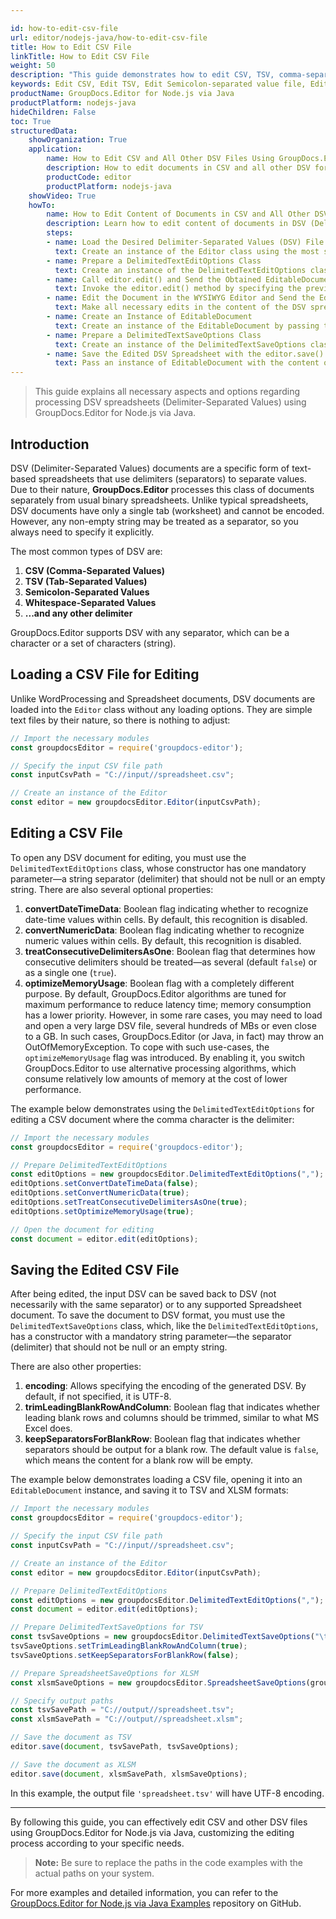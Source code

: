 ```yaml
---

id: how-to-edit-csv-file
url: editor/nodejs-java/how-to-edit-csv-file
title: How to Edit CSV File
linkTitle: How to Edit CSV File
weight: 50
description: "This guide demonstrates how to edit CSV, TSV, comma-separated values, and other text files with different settings and many other powerful features of GroupDocs.Editor for Node.js via Java."
keywords: Edit CSV, Edit TSV, Edit Semicolon-separated value file, Edit Whitespace-separated value file
productName: GroupDocs.Editor for Node.js via Java
productPlatform: nodejs-java
hideChildren: False
toc: True
structuredData:
    showOrganization: True
    application:    
        name: How to Edit CSV and All Other DSV Files Using GroupDocs.Editor
        description: How to edit documents in CSV and all other DSV formats using GroupDocs.Editor in Node.js via Java
        productCode: editor
        productPlatform: nodejs-java 
    showVideo: True
    howTo:
        name: How to Edit Content of Documents in CSV and All Other DSV Formats Using GroupDocs.Editor in Node.js
        description: Learn how to edit content of documents in DSV (Delimiter-Separated Values) formats, including CSV, TSV, and others using GroupDocs.Editor in Node.js step by step
        steps:
        - name: Load the Desired Delimiter-Separated Values (DSV) File into the Editor Class
          text: Create an instance of the Editor class using the most suitable constructor overload by passing the desired text file into it. LoadOptions are not needed.
        - name: Prepare a DelimitedTextEditOptions Class
          text: Create an instance of the DelimitedTextEditOptions class and adjust its properties to meet your needs if necessary. While creating the DelimitedTextEditOptions instance, you should specify a separator (delimiter) string (may be a single character), which is used in the loaded DSV. For example, for CSV it will be a comma character (","), for TSV—a tab character, and so on.
        - name: Call editor.edit() and Send the Obtained EditableDocument to the WYSIWYG Editor
          text: Invoke the editor.edit() method by specifying the previously prepared DelimitedTextEditOptions and obtain an instance of the EditableDocument class, which is ready for editing. Then generate HTML markup and extract resources from this instance using corresponding instance methods, and pass all this data to the HTML-based WYSIWYG editor.
        - name: Edit the Document in the WYSIWYG Editor and Send the Edited Content Back to the Server-Side
          text: Make all necessary edits in the content of the DSV spreadsheet in the HTML-based WYSIWYG editor, which is running on the client-side (in a web browser), and then submit the edited content and resources back to the server-side, where GroupDocs.Editor is running.
        - name: Create an Instance of EditableDocument
          text: Create an instance of the EditableDocument by passing the edited DSV content into the most suitable static methods of the class.
        - name: Prepare a DelimitedTextSaveOptions Class
          text: Create an instance of the DelimitedTextSaveOptions class and adjust its properties to meet your needs if necessary. While creating the DelimitedTextSaveOptions instance, you must choose the desired separator (delimiter) string. It may not be the same as the one specified in the DelimitedTextEditOptions before; select any desired string separator that you need.
        - name: Save the Edited DSV Spreadsheet with the editor.save() Method
          text: Pass an instance of EditableDocument with the content of the edited DSV spreadsheet, an instance of DelimitedTextSaveOptions, and a destination byte stream or file path to the editor.save() method for saving the DSV file.
---
```


> This guide explains all necessary aspects and options regarding processing DSV spreadsheets (Delimiter-Separated Values) using GroupDocs.Editor for Node.js via Java.

## Introduction

DSV (Delimiter-Separated Values) documents are a specific form of text-based spreadsheets that use delimiters (separators) to separate values. Due to their nature, **GroupDocs.Editor** processes this class of documents separately from usual binary spreadsheets. Unlike typical spreadsheets, DSV documents have only a single tab (worksheet) and cannot be encoded. However, any non-empty string may be treated as a separator, so you always need to specify it explicitly.

The most common types of DSV are:

1. **CSV (Comma-Separated Values)**
2. **TSV (Tab-Separated Values)**
3. **Semicolon-Separated Values**
4. **Whitespace-Separated Values**
5. **...and any other delimiter**

GroupDocs.Editor supports DSV with any separator, which can be a character or a set of characters (string).

## Loading a CSV File for Editing

Unlike WordProcessing and Spreadsheet documents, DSV documents are loaded into the `Editor` class without any loading options. They are simple text files by their nature, so there is nothing to adjust:

```javascript
// Import the necessary modules
const groupdocsEditor = require('groupdocs-editor');

// Specify the input CSV file path
const inputCsvPath = "C://input//spreadsheet.csv";

// Create an instance of the Editor
const editor = new groupdocsEditor.Editor(inputCsvPath);
```

## Editing a CSV File

To open any DSV document for editing, you must use the `DelimitedTextEditOptions` class, whose constructor has one mandatory parameter—a string separator (delimiter) that should not be null or an empty string. There are also several optional properties:

1. **convertDateTimeData**: Boolean flag indicating whether to recognize date-time values within cells. By default, this recognition is disabled.
2. **convertNumericData**: Boolean flag indicating whether to recognize numeric values within cells. By default, this recognition is disabled.
3. **treatConsecutiveDelimitersAsOne**: Boolean flag that determines how consecutive delimiters should be treated—as several (default `false`) or as a single one (`true`).
4. **optimizeMemoryUsage**: Boolean flag with a completely different purpose. By default, GroupDocs.Editor algorithms are tuned for maximum performance to reduce latency time; memory consumption has a lower priority. However, in some rare cases, you may need to load and open a very large DSV file, several hundreds of MBs or even close to a GB. In such cases, GroupDocs.Editor (or Java, in fact) may throw an OutOfMemoryException. To cope with such use-cases, the `optimizeMemoryUsage` flag was introduced. By enabling it, you switch GroupDocs.Editor to use alternative processing algorithms, which consume relatively low amounts of memory at the cost of lower performance.

The example below demonstrates using the `DelimitedTextEditOptions` for editing a CSV document where the comma character is the delimiter:

```javascript
// Import the necessary modules
const groupdocsEditor = require('groupdocs-editor');

// Prepare DelimitedTextEditOptions
const editOptions = new groupdocsEditor.DelimitedTextEditOptions(",");
editOptions.setConvertDateTimeData(false);
editOptions.setConvertNumericData(true);
editOptions.setTreatConsecutiveDelimitersAsOne(true);
editOptions.setOptimizeMemoryUsage(true);

// Open the document for editing
const document = editor.edit(editOptions);
```

## Saving the Edited CSV File

After being edited, the input DSV can be saved back to DSV (not necessarily with the same separator) or to any supported Spreadsheet document. To save the document to DSV format, you must use the `DelimitedTextSaveOptions` class, which, like the `DelimitedTextEditOptions`, has a constructor with a mandatory string parameter—the separator (delimiter) that should not be null or an empty string.

There are also other properties:

1. **encoding**: Allows specifying the encoding of the generated DSV. By default, if not specified, it is UTF-8.
2. **trimLeadingBlankRowAndColumn**: Boolean flag that indicates whether leading blank rows and columns should be trimmed, similar to what MS Excel does.
3. **keepSeparatorsForBlankRow**: Boolean flag that indicates whether separators should be output for a blank row. The default value is `false`, which means the content for a blank row will be empty.

The example below demonstrates loading a CSV file, opening it into an `EditableDocument` instance, and saving it to TSV and XLSM formats:

```javascript
// Import the necessary modules
const groupdocsEditor = require('groupdocs-editor');

// Specify the input CSV file path
const inputCsvPath = "C://input//spreadsheet.csv";

// Create an instance of the Editor
const editor = new groupdocsEditor.Editor(inputCsvPath);

// Prepare DelimitedTextEditOptions
const editOptions = new groupdocsEditor.DelimitedTextEditOptions(",");
const document = editor.edit(editOptions);

// Prepare DelimitedTextSaveOptions for TSV
const tsvSaveOptions = new groupdocsEditor.DelimitedTextSaveOptions("\t");
tsvSaveOptions.setTrimLeadingBlankRowAndColumn(true);
tsvSaveOptions.setKeepSeparatorsForBlankRow(false);

// Prepare SpreadsheetSaveOptions for XLSM
const xlsmSaveOptions = new groupdocsEditor.SpreadsheetSaveOptions(groupdocsEditor.SpreadsheetFormats.Xlsm);

// Specify output paths
const tsvSavePath = "C://output//spreadsheet.tsv";
const xlsmSavePath = "C://output//spreadsheet.xlsm";

// Save the document as TSV
editor.save(document, tsvSavePath, tsvSaveOptions);

// Save the document as XLSM
editor.save(document, xlsmSavePath, xlsmSaveOptions);
```

In this example, the output file `'spreadsheet.tsv'` will have UTF-8 encoding.

---

By following this guide, you can effectively edit CSV and other DSV files using GroupDocs.Editor for Node.js via Java, customizing the editing process according to your specific needs.

> **Note:** Be sure to replace the paths in the code examples with the actual paths on your system.

For more examples and detailed information, you can refer to the [GroupDocs.Editor for Node.js via Java Examples](https://github.com/groupdocs-editor/GroupDocs.Editor-for-Node.js-via-Java/tree/master/Examples) repository on GitHub.

